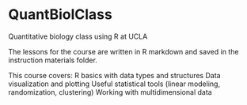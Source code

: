 # QuantBiolClass
Quantitative biology class using R at UCLA

The lessons for the course are written in R markdown and saved in the instruction materials folder. 

This course covers:
R basics with data types and structures
Data visualization and plotting
Useful statistical tools (linear modeling, randomization, clustering)
Working with multidimensional data
